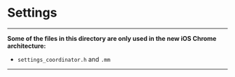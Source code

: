 # Settings

-----
**Some of the files in this directory are only used in the new iOS Chrome
architecture:**

* `settings_coordinator.h` and `.mm`

-----

